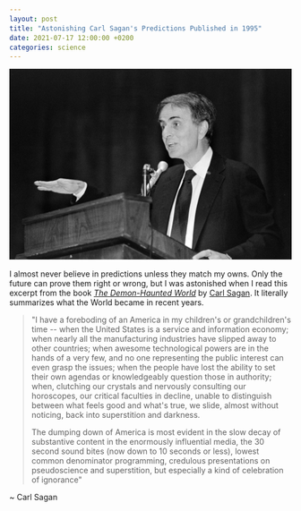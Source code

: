 ```yaml
---
layout: post
title: "Astonishing Carl Sagan's Predictions Published in 1995"
date: 2021-07-17 12:00:00 +0200
categories: science 
---
```


![Carl Sagan in 1987](/images/posts/carl-sagan-1987.jpg)

I almost never believe in predictions unless they match my owns. Only the future can prove them right or wrong, but I was astonished when I read this excerpt from the book _[The Demon-Haunted World](https://en.wikipedia.org/wiki/The_Demon-Haunted_World)_ by [Carl Sagan](https://en.wikipedia.org/wiki/Carl_Sagan). It literally summarizes what the World became in recent years.

<!-- more -->

> "I have a foreboding of an America in my children's or grandchildren's time -- when the United States is a service and information economy; when nearly all the manufacturing industries have slipped away to other countries; when awesome technological powers are in the hands of a very few, and no one representing the public interest can even grasp the issues; when the people have lost the ability to set their own agendas or knowledgeably question those in authority; when, clutching our crystals and nervously consulting our horoscopes, our critical faculties in decline, unable to distinguish between what feels good and what's true, we slide, almost without noticing, back into superstition and darkness.
> 
> The dumping down of America is most evident in the slow decay of substantive content in the enormously influential media, the 30 second sound bites (now down to 10 seconds or less), lowest common denominator programming, credulous presentations on pseudoscience and superstition, but especially a kind of celebration of ignorance" 

~ Carl Sagan